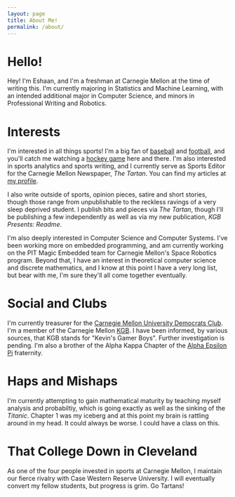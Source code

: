 ```yaml
---
layout: page
title: About Me!
permalink: /about/
---
```


# Hello! 

Hey! I'm Eshaan, and I'm a freshman at Carnegie Mellon at the time of writing this. I'm currently majoring in Statistics and Machine Learning, with an intended additional major in Computer Science, and minors in Professional Writing and Robotics.


# Interests

I'm interested in all things sports! I'm a big fan of [baseball][pirates] and [football][giants], and you'll catch me watching a [hockey game][penguins] here and there. I'm also interested in sports analytics and sports writing, and I currently serve as Sports Editor for the Carnegie Mellon Newspaper, *The Tartan*. You can find my articles at [my profile][thetartan].

I also write outside of sports, opinion pieces, satire and short stories, though those range from unpublishable to the reckless ravings of a very sleep deprived student. I publish bits and pieces via *The Tartan*, though I'll be publishing a few independently as well as via my new publication, *KGB Presents: Readme*.

I'm also deeply interested in Computer Science and Computer Systems. I've been working more on embedded programming, and am currently working on the PIT Magic Embedded team for Carnegie Mellon's Space Robotics program. Beyond that, I have an interest in theoretical computer science and discrete mathematics, and I know at this point I have a very long list, but bear with me, I'm sure they'll all come together eventually.

# Social and Clubs

I'm currently treasurer for the [Carnegie Mellon University Democrats Club][dems]. I'm a member of the Carnegie Mellon [KGB][kgb]. I have been informed, by various sources, that KGB stands for "Kevin's Gamer Boys". Further investigation is pending. I'm also a brother of the Alpha Kappa Chapter of the [Alpha Epsilon Pi][aepi] fraternity.

# Haps and Mishaps

I'm currently attempting to gain mathematical maturity by teaching myself analysis and probabiltiy, which is going exactly as well as the sinking of the *Titanic*. Chapter 1 was my iceberg and at this point my brain is rattling around in my head. It could always be worse. I could have a class on this.

# That College Down in Cleveland

As one of the four people invested in sports at Carnegie Mellon, I maintain our fierce rivalry with Case Western Reserve University. I will eventually convert my fellow students, but progress is grim. Go Tartans!


[thetartan]: http://thetartan.org/staff/ejoshi
[pirates]: https://www.mlb.com/pirates
[giants]: https://www.giants.com/
[penguins]: https://www.nhl.com/penguins
[dems]: https://tartanconnect.cmu.edu/collegedems/home/
[kgb]: https://www.cmukgb.org/
[aepi]: https://aepi.rocks/